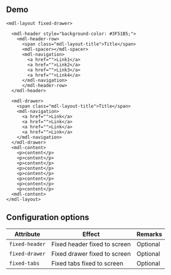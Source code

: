 ## Demo

<style>
  .html_demo .mdl-layout__container {
    height: 300px;
    position: relative;
  }
</style>
```html_demo
<mdl-layout fixed-drawer>

  <mdl-header style="background-color: #3F51B5;">
    <mdl-header-row>
      <span class="mdl-layout-title">Title</span>
      <mdl-spacer></mdl-spacer>
      <mdl-navigation>
        <a href="">Link1</a>
        <a href="">Link2</a>
        <a href="">Link3</a>
        <a href="">Link4</a>
      </mdl-navigation>
      </mdl-header-row>
  </mdl-header>

  <mdl-drawer>
    <span class="mdl-layout-title">Title</span>
    <mdl-navigation>
      <a href="">Link</a>
      <a href="">Link</a>
      <a href="">Link</a>
      <a href="">Link</a>
    </mdl-navigation>
  </mdl-drawer>
  <mdl-content>
    <p>content</p>
    <p>content</p>
    <p>content</p>
    <p>content</p>
    <p>content</p>
    <p>content</p>
    <p>content</p>
    <p>content</p>
  <mdl-content>
</mdl-layout>
```

## Configuration options

| Attribute | Effect | Remarks |
|-----------|--------|---------|
| `fixed-header` | Fixed header fixed to screen | Optional |
| `fixed-drawer` | Fixed drawer fixed to screen | Optional |
| `fixed-tabs` | Fixed tabs fixed to screen | Optional |
